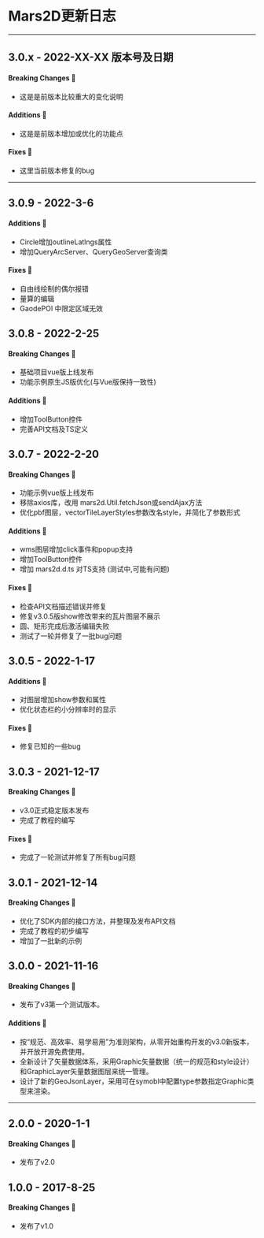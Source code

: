 # Mars2D更新日志  
------------------------------------------- 
 
## 3.0.x   - 2022-XX-XX 版本号及日期
#### Breaking Changes 📣
- 这是是前版本比较重大的变化说明

#### Additions 🎉
- 这是是前版本增加或优化的功能点

#### Fixes 🔧  
- 这里当前版本修复的bug

------------------------------------------- 
## 3.0.9  - 2022-3-6
#### Additions 🎉
- Circle增加outlineLatlngs属性
- 增加QueryArcServer、QueryGeoServer查询类

#### Fixes 🔧  
- 自由线绘制的偶尔报错
- 量算的编辑
- GaodePOI 中限定区域无效



## 3.0.8  - 2022-2-25
#### Breaking Changes 📣
- 基础项目vue版上线发布
- 功能示例原生JS版优化(与Vue版保持一致性)

#### Additions 🎉
- 增加ToolButton控件
- 完善API文档及TS定义


 
## 3.0.7  - 2022-2-20
#### Breaking Changes 📣
- 功能示例vue版上线发布
- 移除axios库，改用 mars2d.Util.fetchJson或sendAjax方法
- 优化pbf图层，vectorTileLayerStyles参数改名style，并简化了参数形式

#### Additions 🎉 
- wms图层增加click事件和popup支持
- 增加ToolButton控件
- 增加 mars2d.d.ts 对TS支持 (测试中,可能有问题)

#### Fixes 🔧  
- 检查API文档描述错误并修复
- 修复v3.0.5版show修改带来的瓦片图层不展示
- 圆、矩形完成后激活编辑失败 
- 测试了一轮并修复了一批bug问题



## 3.0.5  - 2022-1-17
#### Additions 🎉
- 对图层增加show参数和属性
- 优化状态栏的小分辨率时的显示

#### Fixes 🔧  
- 修复已知的一些bug

 

## 3.0.3  - 2021-12-17
#### Breaking Changes 📣
- v3.0正式稳定版本发布
- 完成了教程的编写

#### Fixes 🔧  
- 完成了一轮测试并修复了所有bug问题


## 3.0.1  - 2021-12-14
#### Breaking Changes 📣
- 优化了SDK内部的接口方法，并整理及发布API文档
- 完成了教程的初步编写
- 增加了一批新的示例
 

 
## 3.0.0  - 2021-11-16
#### Breaking Changes 📣
- 发布了v3第一个测试版本。

#### Additions 🎉 
- 按“规范、高效率、易学易用”为准则架构，从零开始重构开发的v3.0新版本，并开放开源免费使用。
- 全新设计了矢量数据体系，采用Graphic矢量数据（统一的规范和style设计）和GraphicLayer矢量数据图层来统一管理。
- 设计了新的GeoJsonLayer，采用可在symobl中配置type参数指定Graphic类型来渲染。


-------------------------------------------

## 2.0.0  - 2020-1-1
#### Breaking Changes 📣
- 发布了v2.0


## 1.0.0  - 2017-8-25
#### Breaking Changes 📣
- 发布了v1.0
